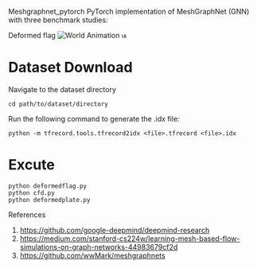 Meshgraphnet_pytorch
PyTorch implementation of MeshGraphNet (GNN) with three benchmark studies:

Deformed flag
![World Animation](world_anim.gif)
<img src="world_anim.gif" width="10" height="10" alt="World Animation"/>

# Dataset Download 
Navigate to the dataset directory
```
cd path/to/dataset/directory
```
Run the following command to generate the .idx file:
```
python -m tfrecord.tools.tfrecord2idx <file>.tfrecord <file>.idx
```

# Excute
```
python deformedflag.py
python cfd.py
python deformedplate.py
```



References

1. https://github.com/google-deepmind/deepmind-research
2. https://medium.com/stanford-cs224w/learning-mesh-based-flow-simulations-on-graph-networks-44983679cf2d
3. https://github.com/wwMark/meshgraphnets
